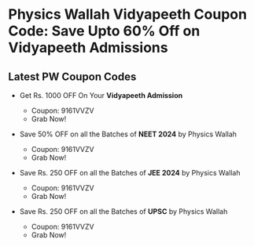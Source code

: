 # Physics Wallah Vidyapeeth Coupon Code: Save Upto 60% Off on Vidyapeeth Admissions

## Latest PW Coupon Codes

- Get Rs. 1000 OFF On Your **Vidyapeeth Admission**
  - Coupon: 9161VVZV
  - Grab Now!

- Save 50% OFF on all the Batches of **NEET 2024** by Physics Wallah
  - Coupon: 9161VVZV
  - Grab Now!

- Save Rs. 250 OFF on all the Batches of **JEE 2024** by Physics Wallah
  - Coupon: 9161VVZV
  - Grab Now!

- Save Rs. 250 OFF on all the Batches of **UPSC** by Physics Wallah
  - Coupon: 9161VVZV
  - Grab Now!
